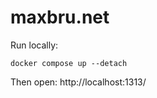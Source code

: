 # maxbru.net

Run locally:

```shell
docker compose up --detach
```

Then open: http://localhost:1313/
